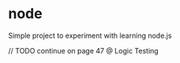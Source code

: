 # node
Simple project to experiment with learning node.js

// TODO continue on page 47 @ Logic Testing
